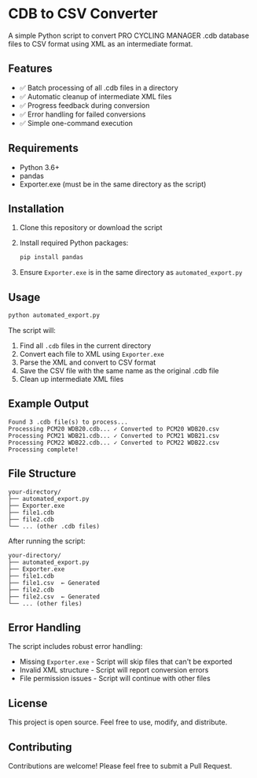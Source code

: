 # CDB to CSV Converter

A simple Python script to convert PRO CYCLING MANAGER .cdb database files to CSV format using XML as an intermediate format.

## Features

- ✅ Batch processing of all .cdb files in a directory
- ✅ Automatic cleanup of intermediate XML files
- ✅ Progress feedback during conversion
- ✅ Error handling for failed conversions
- ✅ Simple one-command execution

## Requirements

- Python 3.6+
- pandas
- Exporter.exe (must be in the same directory as the script)

## Installation

1. Clone this repository or download the script
2. Install required Python packages:

   ```bash
   pip install pandas
   ```

3. Ensure `Exporter.exe` is in the same directory as `automated_export.py`

## Usage

```bash
python automated_export.py
```

The script will:

1. Find all `.cdb` files in the current directory
2. Convert each file to XML using `Exporter.exe`
3. Parse the XML and convert to CSV format
4. Save the CSV file with the same name as the original .cdb file
5. Clean up intermediate XML files

## Example Output

```text
Found 3 .cdb file(s) to process...
Processing PCM20 WDB20.cdb... ✓ Converted to PCM20 WDB20.csv
Processing PCM21 WDB21.cdb... ✓ Converted to PCM21 WDB21.csv
Processing PCM22 WDB22.cdb... ✓ Converted to PCM22 WDB22.csv
Processing complete!
```

## File Structure

```text
your-directory/
├── automated_export.py
├── Exporter.exe
├── file1.cdb
├── file2.cdb
└── ... (other .cdb files)
```

After running the script:

```text
your-directory/
├── automated_export.py
├── Exporter.exe
├── file1.cdb
├── file1.csv  ← Generated
├── file2.cdb
├── file2.csv  ← Generated
└── ... (other files)
```

## Error Handling

The script includes robust error handling:

- Missing `Exporter.exe` - Script will skip files that can't be exported
- Invalid XML structure - Script will report conversion errors
- File permission issues - Script will continue with other files

## License

This project is open source. Feel free to use, modify, and distribute.

## Contributing

Contributions are welcome! Please feel free to submit a Pull Request.
